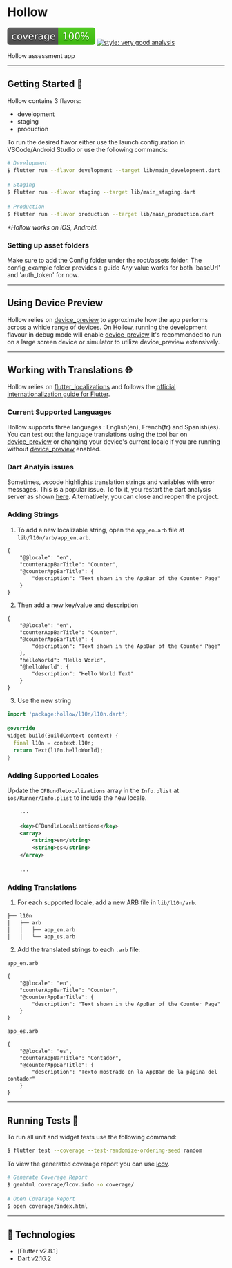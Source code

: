 # Hollow

![coverage][coverage_badge]
[![style: very good analysis][very_good_analysis_badge]][very_good_analysis_link]

Hollow assessment app

---

## Getting Started 🚀

Hollow contains 3 flavors:

- development
- staging
- production

To run the desired flavor either use the launch configuration in VSCode/Android Studio or use the following commands:

```sh
# Development
$ flutter run --flavor development --target lib/main_development.dart

# Staging
$ flutter run --flavor staging --target lib/main_staging.dart

# Production
$ flutter run --flavor production --target lib/main_production.dart
```

_\*Hollow works on iOS, Android._

### Setting up asset folders
Make sure to add the Config folder under the root/assets folder. The config_example folder provides a guide
Any value works for both 'baseUrl' and 'auth_token' for now.

---

## Using Device Preview
Hollow relies on [device_preview][device_preview_link] to approximate how the app performs across a whide range of devices.
On Hollow, running the development flavour in debug mode will enable [device_preview][device_preview_link]
It's recommended to run on a large screen device or simulator to utilize device_preview extensively.

---

## Working with Translations 🌐

Hollow relies on [flutter_localizations][flutter_localizations_link] and follows the [official internationalization guide for Flutter][internationalization_link].

### Current Supported Languages
Hollow supports three languages : English(en), French(fr) and Spanish(es). You can test out the language translations using the tool bar on [device_preview][device_preview_link] or changing your device's current locale if you are running without [device_preview][device_preview_link] enabled.

### Dart Analyis issues
Sometimes, vscode highlights translation strings and variables with error messages. This is a popular issue. To fix it, you restart the dart analysis server as shown [here][fix_localization_errors]. Alternatively, you can close and reopen the project.

### Adding Strings

1. To add a new localizable string, open the `app_en.arb` file at `lib/l10n/arb/app_en.arb`.

```arb
{
    "@@locale": "en",
    "counterAppBarTitle": "Counter",
    "@counterAppBarTitle": {
        "description": "Text shown in the AppBar of the Counter Page"
    }
}
```

2. Then add a new key/value and description

```arb
{
    "@@locale": "en",
    "counterAppBarTitle": "Counter",
    "@counterAppBarTitle": {
        "description": "Text shown in the AppBar of the Counter Page"
    },
    "helloWorld": "Hello World",
    "@helloWorld": {
        "description": "Hello World Text"
    }
}
```

3. Use the new string

```dart
import 'package:hollow/l10n/l10n.dart';

@override
Widget build(BuildContext context) {
  final l10n = context.l10n;
  return Text(l10n.helloWorld);
}
```

### Adding Supported Locales

Update the `CFBundleLocalizations` array in the `Info.plist` at `ios/Runner/Info.plist` to include the new locale.

```xml
    ...

    <key>CFBundleLocalizations</key>
	<array>
		<string>en</string>
		<string>es</string>
	</array>

    ...
```

### Adding Translations

1. For each supported locale, add a new ARB file in `lib/l10n/arb`.

```
├── l10n
│   ├── arb
│   │   ├── app_en.arb
│   │   └── app_es.arb
```

2. Add the translated strings to each `.arb` file:

`app_en.arb`

```arb
{
    "@@locale": "en",
    "counterAppBarTitle": "Counter",
    "@counterAppBarTitle": {
        "description": "Text shown in the AppBar of the Counter Page"
    }
}
```

`app_es.arb`

```arb
{
    "@@locale": "es",
    "counterAppBarTitle": "Contador",
    "@counterAppBarTitle": {
        "description": "Texto mostrado en la AppBar de la página del contador"
    }
}
```

---

## Running Tests 🧪

To run all unit and widget tests use the following command:

```sh
$ flutter test --coverage --test-randomize-ordering-seed random
```

To view the generated coverage report you can use [lcov](https://github.com/linux-test-project/lcov).

```sh
# Generate Coverage Report
$ genhtml coverage/lcov.info -o coverage/

# Open Coverage Report
$ open coverage/index.html
```

---

## 🚀 Technologies

- [Flutter v2.8.1]
- Dart v2.16.2


[coverage_badge]: coverage_badge.svg
[device_preview_link]: https://github.com/aloisdeniel/flutter_device_preview
[flutter_localizations_link]: https://api.flutter.dev/flutter/flutter_localizations/flutter_localizations-library.html
[fix_localization_errors]: https://stackoverflow.com/questions/69578784/how-can-i-fix-flutter-localizations-error-on-the-vscode-target-of-uri-doesnt
[internationalization_link]: https://flutter.dev/docs/development/accessibility-and-localization/internationalization
[very_good_analysis_badge]: https://img.shields.io/badge/style-very_good_analysis-B22C89.svg
[very_good_analysis_link]: https://pub.dev/packages/very_good_analysis
[very_good_cli_link]: https://github.com/VeryGoodOpenSource/very_good_cli
